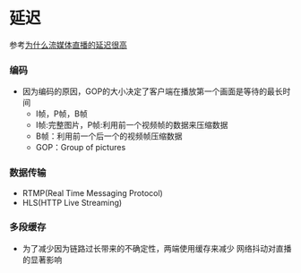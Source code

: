 延迟
======

参考[为什么流媒体直播的延迟很高](https://draveness.me/whys-the-design-live-streaming-latency/)

### 编码
- 因为编码的原因，GOP的大小决定了客户端在播放第一个画面是等待的最长时间
    - I帧，P帧，B帧
    - I帧:完整图片，P帧:利用前一个视频帧的数据来压缩数据
    - B帧：利用前一个后一个的视频帧压缩数据
    - GOP：Group of pictures

### 数据传输
- RTMP(Real Time Messaging Protocol)
- HLS(HTTP Live Streaming)


### 多段缓存
- 为了减少因为链路过长带来的不确定性，两端使用缓存来减少
网络抖动对直播的显著影响